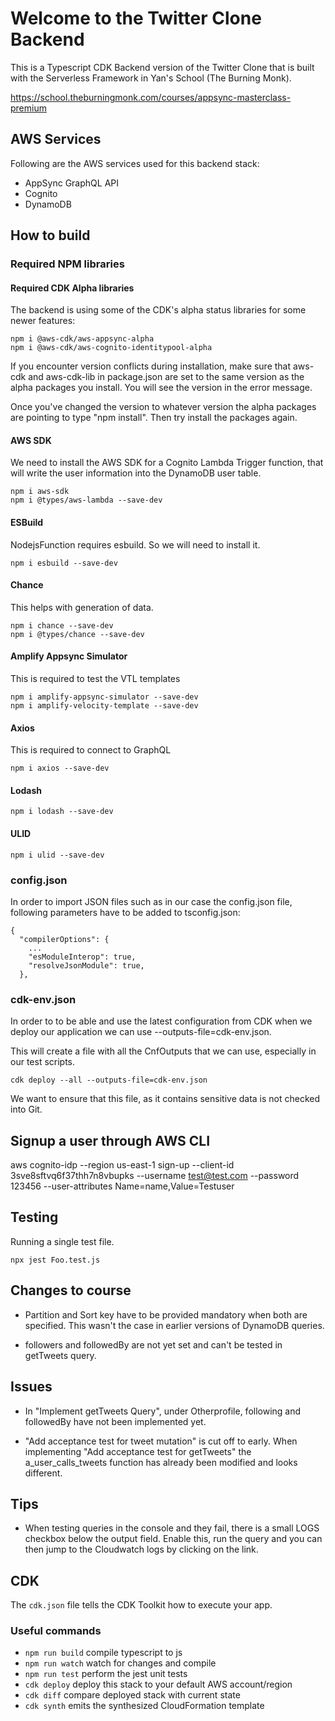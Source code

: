 # Welcome to the Twitter Clone Backend

This is a Typescript CDK Backend version of the Twitter Clone that is built with the Serverless Framework in Yan's School (The Burning Monk).

https://school.theburningmonk.com/courses/appsync-masterclass-premium

## AWS Services

Following are the AWS services used for this backend stack:

- AppSync GraphQL API
- Cognito
- DynamoDB

## How to build

### Required NPM libraries

#### Required CDK Alpha libraries

The backend is using some of the CDK's alpha status libraries for some newer features:

```
npm i @aws-cdk/aws-appsync-alpha
npm i @aws-cdk/aws-cognito-identitypool-alpha
```

If you encounter version conflicts during installation, make sure that aws-cdk and aws-cdk-lib in package.json are set to the same version as the alpha packages you install. You will see the version in the error message.

Once you've changed the version to whatever version the alpha packages are pointing to type "npm install". Then try install the packages again.

#### AWS SDK

We need to install the AWS SDK for a Cognito Lambda Trigger function, that will write the user information into the DynamoDB user table.

```
npm i aws-sdk
npm i @types/aws-lambda --save-dev
```

#### ESBuild

NodejsFunction requires esbuild. So we will need to install it.

```
npm i esbuild --save-dev
```

#### Chance

This helps with generation of data.

```
npm i chance --save-dev
npm i @types/chance --save-dev
```

#### Amplify Appsync Simulator

This is required to test the VTL templates

```
npm i amplify-appsync-simulator --save-dev
npm i amplify-velocity-template --save-dev
```

#### Axios

This is required to connect to GraphQL

```
npm i axios --save-dev
```

#### Lodash

```
npm i lodash --save-dev
```

#### ULID

```
npm i ulid --save-dev
```

### config.json

In order to import JSON files such as in our case the config.json file, following parameters have to be added to tsconfig.json:

```
{
  "compilerOptions": {
    ...
    "esModuleInterop": true,
    "resolveJsonModule": true,
  },
```

### cdk-env.json

In order to to be able and use the latest configuration from CDK when we deploy our application we can use --outputs-file=cdk-env.json.

This will create a file with all the CnfOutputs that we can use, especially in our test scripts.

```
cdk deploy --all --outputs-file=cdk-env.json
```

We want to ensure that this file, as it contains sensitive data is not checked into Git.

## Signup a user through AWS CLI

aws cognito-idp --region us-east-1 sign-up --client-id 3sve8sftvq6f37thh7n8vbupks --username test@test.com --password 123456 --user-attributes Name=name,Value=Testuser

## Testing

Running a single test file.

```
npx jest Foo.test.js
```

## Changes to course

- Partition and Sort key have to be provided mandatory when both are specified. This wasn't the case in earlier versions of DynamoDB queries.

- followers and followedBy are not yet set and can't be tested in getTweets query.

## Issues

- In "Implement getTweets Query", under Otherprofile, following and followedBy have not been implemented yet.

- "Add acceptance test for tweet mutation" is cut off to early. When implementing "Add acceptance test for getTweets" the a_user_calls_tweets function has already been modified and looks different.

## Tips

- When testing queries in the console and they fail, there is a small LOGS checkbox below the output field. Enable this, run the query and you can then jump to the Cloudwatch logs by clicking on the link.

## CDK

The `cdk.json` file tells the CDK Toolkit how to execute your app.

### Useful commands

* `npm run build`   compile typescript to js
* `npm run watch`   watch for changes and compile
* `npm run test`    perform the jest unit tests
* `cdk deploy`      deploy this stack to your default AWS account/region
* `cdk diff`        compare deployed stack with current state
* `cdk synth`       emits the synthesized CloudFormation template
